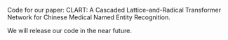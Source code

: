 Code for our paper: 
CLART: A Cascaded Lattice-and-Radical Transformer Network for Chinese Medical Named Entity Recognition.

We will release our code in the near future.
